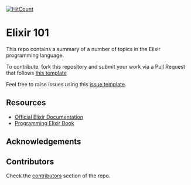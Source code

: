 [![HitCount](http://hits.dwyl.io/ro6ley/Elixir101.svg)](http://hits.dwyl.io/ro6ley/Elixir101)

# Elixir 101

This repo contains a summary of a number of topics in the Elixir programming language.

To contribute, fork this repository and submit your work via a Pull Request that follows [this template](./templates/PULL_REQUEST_TEMPLATE.md)

Feel free to raise issues using this [issue template](./templates/ISSUE_TEMPLATE.md).

## Resources
- [Official Elixir Documentation](https://elixir-lang.org/docs.html)
- [Programming Elixir Book](https://pragprog.com/book/elixir16/programming-elixir-1-6)

## Acknowledgements

## Contributors
Check the [contributors](https://github.com/ro6ley/Elixir101/graphs/contributors) section of the repo.
